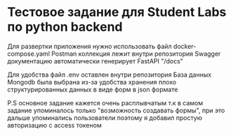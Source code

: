 # Тестовое задание для Student Labs по python backend

Для развертки приложения нужно использовать файл docker-compose.yaml
Postman коллекция лежит внутри репозитория
Swagger документацию автоматически генерирует FastAPI "/docs"

Для удобства файл .env оставлен внутри репозитория
База данных Mongodb была выбрана из-за удобства хранения плохо структурированных данных в виде форм в json формате

P.S основное задание кажется очень расплывчатым т.к в самом задание упоминалось только "возможность создавать формы", при это дальше упоминались пользователи поэтому я добавил простую авторизацию с access токеном

